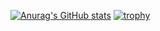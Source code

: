 [![Anurag's GitHub stats](https://github-readme-stats.vercel.app/api?username=tom-takeru&theme=tokyonight)](https://github.com/anuraghazra/github-readme-stats)
[![trophy](https://github-profile-trophy.vercel.app/?username=tom-takeru&theme=tokyonight)](https://github.com/ryo-ma/github-profile-trophy)
